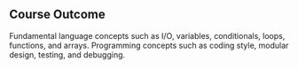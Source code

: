 ## Course Outcome

Fundamental language concepts such as I/O, variables, conditionals, loops, functions, and arrays. Programming concepts such as coding style, modular design, testing, and debugging.
